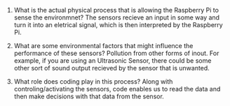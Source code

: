 1. What is the actual physical process that is allowing the Raspberry Pi to sense the environmnet?
  The sensors recieve an input in some way and turn it into an eletrical signal, which is then interpreted by the Raspberry Pi.
  
2. What are some environmental factors that might influence the performance of these sensors?
  Pollution from other forms of inout. For example, if you are using an Ultrasonic Sensor, there could be some other sort of sound output recieved by the sensor 
  that is unwanted.
  
3. What role does coding play in this process?
  Along with controling/activating the sensors, code enables us to read the data and then make decisions with that data from the sensor. 
